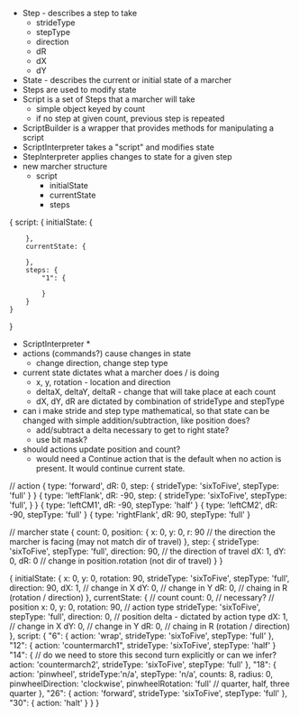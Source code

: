 * Step - describes a step to take
    * strideType
    * stepType
    * direction
    * dR
    * dX
    * dY
* State - describes the current or initial state of a marcher
* Steps are used to modify state
* Script is a set of Steps that a marcher will take
    * simple object keyed by count
    * if no step at given count, previous step is repeated
* ScriptBuilder is a wrapper that provides methods for manipulating a script
* ScriptInterpreter takes a "script" and modifies state
* StepInterpreter applies changes to state for a given step
* new marcher structure
    * script
        * initialState
        * currentState
        * steps

{
    script: {
        initialState: {

        },
        currentState: {

        },
        steps: {
            "1": {
                
            }
        }
    }
}



* ScriptInterpreter
    *
* actions (commands?) cause changes in state
    * change direction, change step type
* current state dictates what a marcher does / is doing
    * x, y, rotation - location and direction
    * deltaX, deltaY, deltaR - change that will take place at each count
    * dX, dY, dR are dictated by combination of strideType and stepType
* can i make stride and step type mathematical, so that state can be changed with simple addition/subtraction, like position does?
    * add/subtract a delta necessary to get to right state?
    * use bit mask?
* should actions update position and count?
  * would need a Continue action that is the default when no action is present. It would continue current state.

// action
{
    type: 'forward',
    dR: 0,
    step: {
        strideType: 'sixToFive',
        stepType: 'full'
    }
}
{
    type: 'leftFlank',
    dR: -90,
    step: {
        strideType: 'sixToFive',
        stepType: 'full',
    }
}
{
    type: 'leftCM1',
    dR: -90,
    stepType: 'half'
}
{
    type: 'leftCM2',
    dR: -90,
    stepType: 'full'
}
{ 
    type: 'rightFlank',
    dR: 90,
    stepType: 'full'
}

// marcher state
{
    count: 0,
    position: {
        x: 0,
        y: 0,
        r: 90 // the direction the marcher is facing (may not match dir of travel)
    },
    step: {
        strideType: 'sixToFive',
        stepType: 'full',
        direction: 90, // the direction of travel
        dX: 1,
        dY: 0,
        dR: 0 // change in position.rotation (not dir of travel)
    }
}

{
    initialState: {
        x: 0,
        y: 0,
        rotation: 90,
        strideType: 'sixToFive',
        stepType: 'full',
        direction: 90,
        dX: 1,  // change in X
        dY: 0,  // change in Y
        dR: 0,  // chaing in R (rotation / direction)
    },
    currentState: {
        // count
        count: 0, // necessary?
        // position
        x: 0,
        y: 0,
        rotation: 90,
        // action type
        strideType: 'sixToFive',
        stepType: 'full',
        direction: 0,
        // position delta - dictated by action type
        dX: 1,  // change in X
        dY: 0,  // change in Y
        dR: 0,  // chaing in R (rotation / direction)
    },
    script: {
        "6": {
            action: 'wrap',
            strideType: 'sixToFive',
            stepType: 'full'
        },
        "12": {
            action: 'countermarch1",
            strideType: 'sixToFive',
            stepType: 'half'
        }
        "14": { // do we need to store this second turn explicitly or can we infer?
            action: 'countermarch2',
            strideType: 'sixToFive',
            stepType: 'full'
        },
        "18": {
            action: 'pinwheel',
            strideType:'n/a',
            stepType: 'n/a',
            counts: 8,
            radius: 0,
            pinwheelDirection: 'clockwise',
            pinwheelRotation: 'full' // quarter, half, three quarter
        },
        "26": {
            action: 'forward',
            strideType: 'sixToFive',
            stepType: 'full'
        },
        "30": {
            action: 'halt'
        }
    }
}